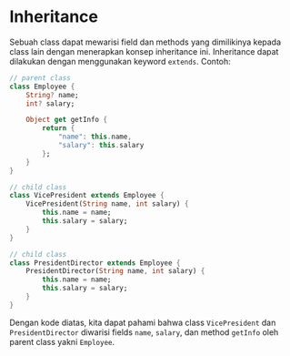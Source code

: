 # Inheritance

Sebuah class dapat mewarisi field dan methods yang dimilikinya kepada class lain dengan menerapkan konsep inheritance ini. Inheritance dapat dilakukan dengan menggunakan keyword `extends`. Contoh:

```dart
// parent class
class Employee {
    String? name;
    int? salary;

    Object get getInfo {
        return {
            "name": this.name,
            "salary": this.salary
        };
    }
}

// child class
class VicePresident extends Employee {
    VicePresident(String name, int salary) {
        this.name = name;
        this.salary = salary;
    }
}

// child class
class PresidentDirector extends Employee {
    PresidentDirector(String name, int salary) {
        this.name = name;
        this.salary = salary;
    }
}
```

Dengan kode diatas, kita dapat pahami bahwa class `VicePresident` dan `PresidentDirector` diwarisi fields `name`, `salary`, dan method `getInfo` oleh parent class yakni `Employee`.